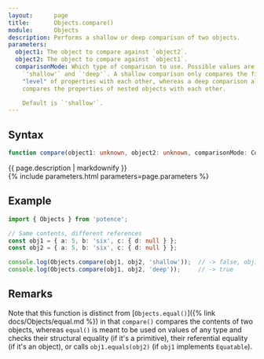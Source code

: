 ```yaml
---
layout:      page
title:       Objects.compare()
module:      Objects
description: Performs a shallow or deep comparison of two objects.
parameters:
  object1: The object to compare against `object2`.
  object2: The object to compare against `object1`.
  comparisonMode: Which type of comparison to use. Possible values are
    `'shallow'` and `'deep'`. A shallow comparison only compares the first
    "level" of properties with each other, whereas a deep comparison also
    compares the properties of nested objects with each other.

    Default is `'shallow'`.
---
```

## Syntax

```ts
function compare(object1: unknown, object2: unknown, comparisonMode: ComparisonMode = 'shallow'): boolean
```

<div class="description">{{ page.description | markdownify }}</div>
{% include parameters.html parameters=page.parameters %}

## Example

```ts
import { Objects } from 'potence';

// Same contents, different references
const obj1 = { a: 5, b: 'six', c: { d: null } };
const obj2 = { a: 5, b: 'six', c: { d: null } };

console.log(Objects.compare(obj1, obj2, 'shallow'));  // -> false, obj1.c !== obj2.c
console.log(Objects.compare(obj1, obj2, 'deep'));     // -> true
```

## Remarks

Note that this function is distinct from [`Objects.equal()`]({% link
docs/Objects/equal.md %}) in that `compare()` compares the contents of two
objects, whereas `equal()` is meant to be used on values of any type and
checks their structural equality (if it's a primitive), their referential
equality (if it's an object), or calls `obj1.equals(obj2)` (if `obj1` implements
`Equatable`).
